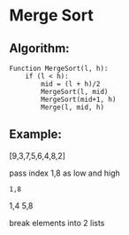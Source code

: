 # Merge Sort
## Algorithm:

````
Function MergeSort(l, h):
    if (l < h):
        mid = (l + h)/2
        MergeSort(l, mid)
        MergeSort(mid+1, h)
        Merge(l, mid, h)
````

## Example:
[9,3,7,5,6,4,8,2]

pass index 1,8 as low and high

    1,8
1,4     5,8

break elements into 2 lists